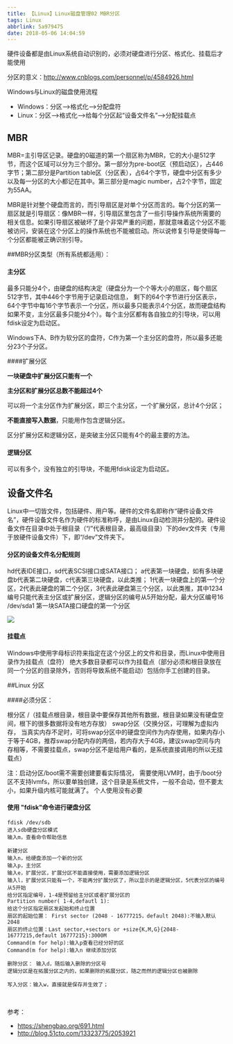 ```yaml
---
title: 【Linux】Linux磁盘管理02 MBR分区
tags: Linux
abbrlink: 5a979475
date: 2018-05-06 14:04:59
---
```






硬件设备都是由Linux系统自动识别的，必须对硬盘进行分区、格式化、挂载后才能使用

分区的意义：http://www.cnblogs.com/personnel/p/4584926.html

Windows与Linux的磁盘使用流程

* Windows：分区-->格式化-->分配盘符
* Linux：分区-->格式化-->给每个分区起“设备文件名”-->分配挂载点



## MBR

MBR=主引导区记录。硬盘的0磁道的第一个扇区称为MBR，它的大小是512字节，而这个区域可以分为三个部分。第一部分为pre-boot区（预启动区），占446字节；第二部分是Partition table区（分区表），占64个字节，硬盘中分区有多少以及每一分区的大小都记在其中。第三部分是magic number，占2个字节，固定为55AA。



MBR是针对整个硬盘而言的，而引导扇区是对单个分区而言的。每个分区的第一扇区就是引导扇区：像MBR一样，引导扇区里包含了一些引导操作系统所需要的相关信息。如果引导扇区被破坏了是个非常严重的问题，那就意味着这个分区不能被访问，安装在这个分区上的操作系统也不能被启动。所以说修复引导是使得每一个分区都能被正确识别引导。





##MBR分区类型（所有系统都适用）：

#### 主分区

最多只能分4个，由硬盘的结构决定（硬盘分为一个个等大小的扇区，每个扇区512字节，其中446个字节用于记录启动信息， 剩下的64个字节进行分区表示，64个字节中每16个字节表示一个分区，所以最多只能表示4个分区，故而硬盘结构如果不变，主分区最多只能分4个）。每个主分区都有各自独立的引导块，可以用fdisk设定为启动区。

Windows下A、B作为软分区的盘符，C作为第一个主分区的盘符，所以最多还能分23个子分区。




####扩展分区

**一块硬盘中扩展分区只能有一个**

**主分区和扩展分区总数不能超过4个**

可以将一个主分区作为扩展分区，即三个主分区，一个扩展分区，总计4个分区；

**不能直接写入数据**，只能用作包含逻辑分区。

区分扩展分区和逻辑分区，是突破主分区只能有4个的最主要的方法。




#### 逻辑分区

可以有多个，没有独立的引导块，不能用fdisk设定为启动区。





## 设备文件名

Linux中一切皆文件，包括硬件、用户等。硬件的文件名即称作“硬件设备文件名”，硬件设备文件名作为硬件的标准称呼，是由Linux自动检测并分配的。硬件设备文件在目录中处于根目录（“/”代表根目录，最高级目录）下的dev文件夹（专用于放硬件设备文件）下，即“/dev”文件夹下。

#### 分区的设备文件名分配规则

hd代表IDE接口，sd代表SCSI接口或SATA接口；
a代表第一块硬盘，如有多块硬盘b代表第二块硬盘，c代表第三块硬盘，以此类推；
1代表一块硬盘上的第一个分区，2代表此硬盘的第二个分区，3代表此硬盘第三个分区，以此类推，其中1234编号只能代表主分区或扩展分区，逻辑分区的编号从5开始分配，最大分区编号16
/dev/sda1 第一块SATA接口硬盘的第一个分区

![](http://ow3dy62zt.bkt.clouddn.com/IMG28.jpg)


#### 挂载点

Windows中使用字母标识符来指定在这个分区上的文件和目录，而Linux中使用目录作为挂载点（盘符）
绝大多数目录都可以作为挂载点（部分必须和根目录放在同一个分区的目录除外，否则将导致系统不能启动）包括你手工创建的目录。





##Linux 分区

####必须分区：

根分区 /（挂载点根目录，根目录中要保存其他所有数据，根目录如果没有硬盘空间，根下的很多数据将没有地方存放）
swap分区（交换分区，可理解为虚拟内存， 当真实内存不足时，可将swap分区中的硬盘空间作为内存使用，如果内存小于等于4GB，推荐swap分配内存的两倍，若内存大于4GB，建议swap空间与内存相等，不需要挂载点，swap分区不是给用户看的，是系统直接调用的所以无挂载点）

注：启动分区/boot需不需要创建要看实际情况，
需要使用LVM时，由于/boot分区不支持lvmfs，所以要单独创建，这个目录是系统文件，一般不会动，但不要太小，如果升级内核可能就满了。
个人使用没有必要





#### 使用 "fdisk"命令进行硬盘分区

```
fdisk /dev/sdb 
进入sdb硬盘分区模式
输入m，查看命令帮助信息

新建分区
输入n，给硬盘添加一个新的分区
输入p，主分区
输入e，扩展分区，扩展分区不能直接使用，需要添加逻辑分区
输入l，扩展分区只能有一个，不能再分扩展分区了，所以显示的是逻辑分区，5代表分区的编号从5开始
给分区指定编号，1-4是预留给主分区或者扩展分区的
Partition number( 1-4,defautl 1):
给这个分区指定扇区发起始和终止位置
扇区的起始位置： First sector (2048 - 16777215，default 2048):不输入默认2048
扇区的终止位置：Last sector,+sectors or +size{K,M,G}{2048-16777215,default 16777215}:3000M
Command(m for help):输入p查看已经分好的区
Command(m for help):输入n 继续添加分区

删除分区： 输入d，随后输入删除的分区号
逻辑分区是在拓展分区之内的，如果删除的拓展分区，随之而然的逻辑分区也被删除

写入分区：输入w，直接就是保存并生效了；
```




<br/>

参考：

* https://shengbao.org/691.html
* http://blog.51cto.com/13323775/2053921

